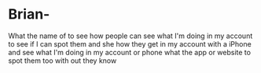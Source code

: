# Brian-
What the name of to see how people can see what I'm doing in my account to see if I can spot them and she how they get in my account with a iPhone and see what I'm doing in my account or phone what the app or website to spot them too with out they know 
